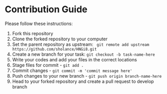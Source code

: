 # Contribution Guide

Please follow these instructions:


1. Fork this repository
2. Clone the forked repository to your computer
3. Set the parent repository as upstream: ```
git remote add upstream https://github.com/sholance/HNGi8.git```
4. Create a new branch for your task: ```git checkout -b task-name-here```
5. Write your codes and add your files in the correct locations
6. Stage files for commit - ```git add .```
7. Commit changes - ```git commit -m 'commit message here'```
8. Push changes to your new branch - ```git push origin branch-name-here```
9. Head to your forked repository and create a pull request to develop branch
